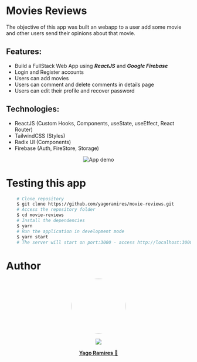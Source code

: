 <h1 > Movies Reviews </h1>

<p>The objective of this app was built an webapp to a user add some movie and other users send their opinions about that movie.</p>

<h2> Features: </h2>
<ul>
    <li> Build a FullStack Web App using <b><i>ReactJS</i></b> and <b><i>Google Firebase</i></b> </li>
    <li> Login and Register accounts</li>
    <li> Users can add movies</li>
    <li> Users can comment and delete comments in details page</li>
    <li> Users can edit their profile and recover password</li>
</ul>

<h2> Technologies: </h2>
<ul>
    <li>ReactJS (Custom Hooks, Components, useState, useEffect, React Router)</li>
    <li>TailwindCSS (Styles)</li>
    <li>Radix UI (Components)</li>
    <li>Firebase (Auth, FireStore, Storage)</li>
</ul>

<p align="center">
<img src="./src/assets/readme.gif" title="App demo" alt='App demo' />
</p>

<h1> Testing this app </h1>

```bash
    # Clone repository
    $ git clone https://github.com/yagoramires/movie-reviews.git
    # Access the repository folder
    $ cd movie-reviews
    # Install the dependencies
    $ yarn
    # Run the application in development mode
    $ yarn start
    # The server will start on port:3000 - access http://localhost:3000/
```

<h1> Author </h1>

<div align="center" >
    <p>
        <img style="border-radius: 50%;" src="https://i.imgur.com/mDJjScy.jpg" width="150px;" />
    </p>
    <p>
        <a
            href="https://www.linkedin.com/in/yagoramires/"
            target="_blank"
            >
            <img src="https://img.shields.io/badge/LinkedIn-0077B5?style=for-the-badge&logo=linkedin&logoColor=white" target="_blank"/>
        </a>
    </p>
    <p>
        <a href="https://github.com/yagoramires" ><b>Yago Ramires</b> 🚀</a>
    </p>
</div>
